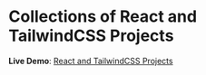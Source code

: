 # Collections of React and TailwindCSS Projects

**Live Demo**: [React and TailwindCSS Projects](https://haisenberg98.github.io/denny-mini-projects/)
